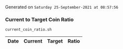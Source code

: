 Generated on `Saturday 25-September-2021 at 08:57:56`

### Current to Target Coin Ratio
`current_coin_ratio.sh`

Date|Current|Target|Ratio
---|---|---|---
